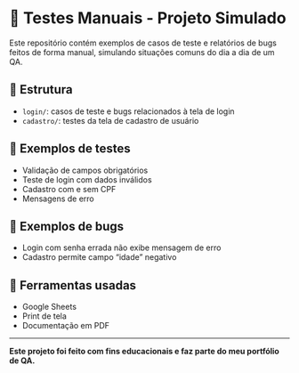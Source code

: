 # 📝 Testes Manuais - Projeto Simulado

Este repositório contém exemplos de casos de teste e relatórios de bugs feitos de forma manual, simulando situações comuns do dia a dia de um QA.

## 📂 Estrutura
- `login/`: casos de teste e bugs relacionados à tela de login
- `cadastro/`: testes da tela de cadastro de usuário

## 🧪 Exemplos de testes
- Validação de campos obrigatórios
- Teste de login com dados inválidos
- Cadastro com e sem CPF
- Mensagens de erro

## 🐞 Exemplos de bugs
- Login com senha errada não exibe mensagem de erro
- Cadastro permite campo “idade” negativo

## 📎 Ferramentas usadas
- Google Sheets
- Print de tela
- Documentação em PDF

---

**Este projeto foi feito com fins educacionais e faz parte do meu portfólio de QA.**
